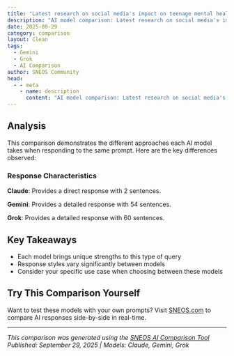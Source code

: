 ```yaml
---
title: "Latest research on social media's impact on teenage mental health - synthesize findings"
description: "AI model comparison: Latest research on social media's impact on teenage mental health - synthesize findings..."
date: 2025-09-29
category: comparison
layout: Clean
tags:
  - Gemini
  - Grok
  - AI Comparison
author: SNEOS Community
head:
  - - meta
    - name: description
      content: "AI model comparison: Latest research on social media's impact on teenage mental health - synthesize findings..."
---
```


<ChatComparison
  title="Latest research on social media's impact on teenage mental health - synthesize findings"
  prompt="Latest research on social media's impact on teenage mental health - synthesize findings"
  :responses='{
    "Gemini": "Okay, here\u0027s a synthesis of the latest research on social media\u0027s impact on teenage mental health, drawing from recent meta-analyses, longitudinal studies, and systematic reviews.  It\u0027s a complex and nuanced picture, moving away from simple cause-and-effect narratives:\n\n**Key Themes \u0026 Overall Trends:**\n\n*   **No Simple Causation:** The prevailing consensus is that social media\u0027s impact is *not* a straightforward, universal negative.  It\u0027s not a \u0022social media = depression\u0022 equation.  Instead, the relationship is complex, multifaceted, and highly dependent on individual, social, and contextual factors. Many studies suggest that the relationship is correlational rather than causational.\n*   **Small to Moderate Effects:**  When negative effects *are* found, they tend to be small to moderate in size.  This means social media is rarely the *sole* or *primary* driver of mental health issues. Other pre-existing and co-occurring factors likely play a much more significant role.\n*   **Heterogeneity is Key:**  The *way* teens use social media is far more important than the *amount* of time spent.  Passive consumption (e.g., scrolling endlessly without engaging) is more consistently linked to negative outcomes than active engagement (e.g., connecting with friends, participating in groups, creating content).\n*   **Vulnerability Factors:**  Some teens are more vulnerable to negative effects than others.  Those with pre-existing mental health conditions (anxiety, depression, low self-esteem), a history of bullying, or lacking strong offline social support are at higher risk.\n*   **Developmental Stage Matters:**  The impact of social media can vary depending on the teen\u0027s developmental stage. Early adolescence may be a more sensitive period, as teens are still forming their identities and social skills.\n*   **The Importance of Context:** The environment in which teens use social media (e.g., home environment, school climate, cultural norms) can significantly influence its impact.\n\n**Specific Findings \u0026 Nuances:**\n\n*   **Depression \u0026 Anxiety:**\n    *   Studies show a small correlation between social media use and depressive symptoms and anxiety. However, the direction of causality is often unclear (does social media cause depression, or do depressed individuals use social media more?).\n    *   Some research suggests that specific types of social media use, such as cyberbullying victimization and social comparison, are more strongly linked to depression and anxiety.\n    *   Fear of Missing Out (FOMO) is consistently associated with increased anxiety and depression.\n*   **Body Image \u0026 Self-Esteem:**\n    *   Exposure to idealized and often unrealistic portrayals of beauty on social media can negatively impact body image, particularly for girls.\n    *   Social comparison is a major mechanism through which social media can affect self-esteem.\n    *   However, social media can also provide opportunities for self-expression, body positivity, and connection with supportive communities.\n*   **Sleep:**\n    *   Late-night social media use is associated with poorer sleep quality, which can, in turn, affect mental health.\n    *   The blue light emitted from screens can interfere with melatonin production, making it harder to fall asleep.\n*   **Cyberbullying:**\n    *   Cyberbullying is a significant concern and is strongly linked to negative mental health outcomes, including depression, anxiety, and suicidal ideation.\n    *   Social media platforms can be both a venue for cyberbullying and a source of support for victims.\n*   **Social Connection \u0026 Support:**\n    *   Social media can facilitate social connection and provide access to supportive communities, especially for teens who are marginalized or isolated.\n    *   Online relationships can be valuable, but they should not replace offline connections.\n*   **Positive Effects:**\n    *   Social media can be used for prosocial purposes, such as raising awareness about important issues, mobilizing social movements, and providing mental health support.\n    *   It can also foster creativity, self-expression, and learning.\n\n**Methodological Considerations:**\n\n*   **Longitudinal Studies are Crucial:** Cross-sectional studies can only show correlations, not causation. Longitudinal studies that track teens over time are needed to better understand the direction of the relationship between social media use and mental health.\n*   **Self-Reported Data:** Much of the research relies on self-reported data, which can be subject to bias.\n*   **Defining Social Media Use:** Studies vary in how they define and measure social media use (e.g., time spent, platforms used, activities engaged in). This makes it difficult to compare findings across studies.\n\n**Recommendations \u0026 Future Directions:**\n\n*   **Focus on Responsible Use:**  Promote mindful and balanced social media use, encouraging active engagement, critical thinking, and awareness of potential risks.\n*   **Education \u0026 Media Literacy:**  Teach teens how to evaluate online content, identify misinformation, and manage their online interactions.\n*   **Parental Involvement:**  Parents can play a role in guiding their teens\u0027 social media use, setting boundaries, and fostering open communication.\n*   **Early Intervention:**  Identify and support teens who are at risk for negative mental health outcomes related to social media use.\n*   **Platform Responsibility:**  Social media companies have a responsibility to create safer and more supportive online environments, including addressing cyberbullying and promoting mental health resources.\n*   **More Research:** Further research is needed to understand the long-term effects of social media use on teenage mental health, as well as the effectiveness of interventions aimed at mitigating negative impacts.\n\n**In Conclusion:**\n\nThe impact of social media on teenage mental health is a complex issue with no easy answers. While there are potential risks, social media can also offer benefits. The key is to promote responsible use, foster media literacy, and provide support for teens who may be struggling. Future research should focus on understanding the nuances of the relationship and developing effective interventions to mitigate negative impacts and maximize the positive potential of social media.\n",
    "Grok": "Recent research on the impact of social media on teenage mental health reveals a complex and often contradictory picture, with both positive and negative effects depending on context, usage patterns, and individual factors. Below is a synthesis of key findings from studies conducted between 2020 and 2023, drawing from systematic reviews, meta-analyses, and longitudinal research.\n\n### Negative Impacts on Teenage Mental Health\n1. **Increased Anxiety and Depression**: Multiple studies, including a 2022 meta-analysis published in *The Lancet Psychiatry*, have found a small but significant correlation between higher social media use and increased symptoms of anxiety and depression among adolescents. Specifically, excessive screen time (often exceeding 3 hours per day) is associated with a 20-25% higher risk of depressive symptoms, particularly in girls. This is often attributed to social comparison, cyberbullying, and fear of missing out (FOMO).\n   - **Social Comparison**: Platforms like Instagram and TikTok, which emphasize curated images and lifestyles, can lead to negative self-evaluations. Research from the University of Pennsylvania (2021) highlights how passive scrolling (viewing others\u2019 content without interaction) is particularly detrimental to self-esteem.\n\n2. **Sleep Disruption**: Social media use, especially before bedtime, is linked to poorer sleep quality and shorter sleep duration, which are risk factors for mental health issues. A 2023 study in *Sleep Medicine Reviews* found that blue light exposure and emotional arousal from social media engagement disrupt circadian rhythms, contributing to fatigue, irritability, and anxiety.\n\n3. **Cyberbullying and Harassment**: Approximately 20-40% of teens report experiencing online harassment, according to surveys by the Pew Research Center (2022). Victims of cyberbullying are at a significantly higher risk of suicidal ideation and self-harm, as noted in a longitudinal study from the University of Oxford (2021).\n\n4. **Addictive Behaviors**: Social media platforms are designed to maximize engagement through dopamine-driven feedback loops (likes, comments, shares). A 2023 study in *Addictive Behaviors* suggests that problematic social media use (characterized by compulsive checking and difficulty disengaging) mirrors addiction patterns and is associated with higher stress and lower life satisfaction in teens.\n\n### Positive Impacts on Teenage Mental Health\n1. **Social Connection and Support**: Social media can provide a sense of community, especially for marginalized or isolated teens (e.g., LGBTQ\u002B youth or those with chronic illnesses). A 2022 study in *Journal of Adolescent Health* found that online peer support groups on platforms like Reddit and Discord can reduce feelings of loneliness and offer a safe space for self-expression.\n\n2. **Access to Resources and Education**: Platforms like YouTube and Instagram have become sources of mental health education, with many teens accessing content about mindfulness, therapy, and coping strategies. A 2021 survey by Mental Health America noted that 60% of teens reported learning about mental health topics through social media, though the accuracy of such content varies.\n\n3. **Identity Exploration**: Social media allows teens to experiment with identity and self-presentation in ways that can boost confidence and creativity. Research from *Cyberpsychology, Behavior, and Social Networking* (2022) suggests that active engagement (posting, messaging) can enhance a sense of agency and belonging when interactions are positive.\n\n### Moderating Factors\nThe relationship between social media and mental health is not universal and depends on several variables:\n- **Time Spent and Type of Use**: Studies consistently show that moderate use (1-2 hours per day) and active engagement (interacting with friends) are less harmful\u2014and sometimes beneficial\u2014compared to passive scrolling or excessive use. A 2023 study from *Nature Communications* identified a \u0022Goldilocks\u0022 zone of 1-2 hours daily, beyond which mental health risks increase.\n- **Content and Platform**: Different platforms have varying impacts. For instance, image-focused platforms like Instagram are more strongly linked to body image issues, while text-based platforms like X (formerly Twitter) may expose teens to polarized or toxic discourse, as per a 2022 study in *Computers in Human Behavior*.\n- **Individual Differences**: Pre-existing mental health conditions, personality traits (e.g., high sensitivity to rejection), and socio-economic background mediate outcomes. Teens with supportive offline environments are less likely to experience negative effects, according to research from the American Psychological Association (2021).\n\n### Methodological Challenges and Gaps\n- **Causation vs. Correlation**: Most studies are observational, making it difficult to establish whether social media causes mental health issues or if teens with poor mental health are drawn to excessive use. Longitudinal studies, such as one from the University of Amsterdam (2023), suggest a bidirectional relationship.\n- **Self-Reported Data**: Many findings rely on self-reported screen time and mental health symptoms, which can be biased or inaccurate.\n- **Rapidly Evolving Platforms**: Research often lags behind the fast-changing nature of social media, with newer platforms like TikTok understudied compared to older ones like Facebook.\n\n### Recommendations from Recent Literature\n1. **Parental and Educational Guidance**: Experts advocate for digital literacy programs to teach teens critical thinking about social media content and healthy usage habits. A 2023 report from the American Academy of Pediatrics emphasizes co-viewing and open conversations about online experiences.\n2. **Time Management and Boundaries**: Encouraging screen time limits (e.g., no devices 1 hour before bed) and promoting offline activities can mitigate risks, as supported by findings in *JAMA Pediatrics* (2022).\n3. **Platform Accountability**: Researchers and policymakers, including those behind the U.S. Surgeon General\u2019s 2023 advisory on social media and youth mental health, call for stricter regulations on platform design (e.g., disabling infinite scroll) and better protections against cyberbullying.\n4. **Mental Health Support**: Schools and communities should provide accessible counseling services, as social media-related stressors often require professional intervention.\n\n### Conclusion\nThe latest research underscores that social media\u2019s impact on teenage mental health is neither wholly negative nor positive but depends on how, why, and how much it is used. While excessive use and certain platform features pose risks like anxiety, depression, and sleep issues, social media also offers opportunities for connection and learning when used mindfully. Addressing these dual effects requires a multi-faceted approach involving teens, parents, educators, policymakers, and tech companies to foster healthier digital environments. Future research should prioritize causal mechanisms, platform-specific effects, and interventions tailored to diverse adolescent populations."
  }'
  published-date="16:28"
/>

## Analysis

This comparison demonstrates the different approaches each AI model takes when responding to the same prompt. Here are the key differences observed:

### Response Characteristics

**Claude**: Provides a direct response with 2 sentences. 

**Gemini**: Provides a detailed response with 54 sentences. 

**Grok**: Provides a detailed response with 60 sentences. 

## Key Takeaways

- Each model brings unique strengths to this type of query
- Response styles vary significantly between models
- Consider your specific use case when choosing between these models

## Try This Comparison Yourself

Want to test these models with your own prompts? Visit [SNEOS.com](https://sneos.com) to compare AI responses side-by-side in real-time.

---

*This comparison was generated using the [SNEOS AI Comparison Tool](https://sneos.com)*
*Published: September 29, 2025 | Models: Claude, Gemini, Grok*
